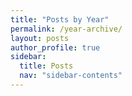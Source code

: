 ```yaml
---
title: "Posts by Year"
permalink: /year-archive/
layout: posts
author_profile: true
sidebar:
  title: Posts
  nav: "sidebar-contents"
---
```

